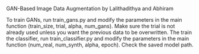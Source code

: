 GAN-Based Image Data Augmentation
by Lalithadithya and Abhiram

To train GANs, run train_gans.py and modify the parameters in the main function (train_size, trial, alpha, num_gans).  Make sure the trial is not already used unless you want the previous data to be overwritten.
The train the classifier, run train_classifier.py and modify the parameters in the main function (num_real, num_synth, alpha, epoch).  Check the saved model path.
